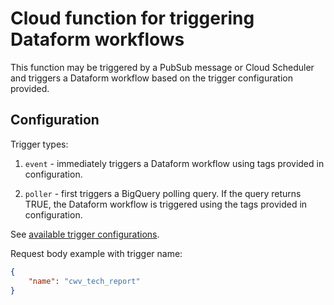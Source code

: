 # Cloud function for triggering Dataform workflows

This function may be triggered by a PubSub message or Cloud Scheduler and triggers a Dataform workflow based on the trigger configuration provided.

## Configuration

Trigger types:

1. `event` - immediately triggers a Dataform workflow using tags provided in configuration.

2. `poller` - first triggers a BigQuery polling query. If the query returns TRUE, the Dataform workflow is triggered using the tags provided in configuration.

See [available trigger configurations](https://github.com/HTTPArchive/dataform/blob/30a3304bf0e903ec0c54ce1318aa4eed8ae828ed/src/index.js#L4).

Request body example with trigger name:

```json
{
    "name": "cwv_tech_report"
}
```
